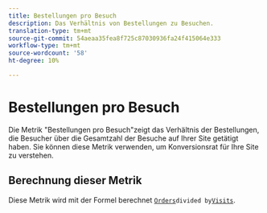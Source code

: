 ```yaml
---
title: Bestellungen pro Besuch
description: Das Verhältnis von Bestellungen zu Besuchen.
translation-type: tm+mt
source-git-commit: 54aeaa35fea8f725c87030936fa24f415064e333
workflow-type: tm+mt
source-wordcount: '58'
ht-degree: 10%

---
```



# Bestellungen pro Besuch

Die Metrik &quot;Bestellungen pro Besuch&quot;zeigt das Verhältnis der Bestellungen, die Besucher über die Gesamtzahl der Besuche auf Ihrer Site getätigt haben. Sie können diese Metrik verwenden, um Konversionsrat für Ihre Site zu verstehen.

## Berechnung dieser Metrik

Diese Metrik wird mit der Formel berechnet [`Orders`](orders.md)` divided by `[`Visits`](visits.md).
